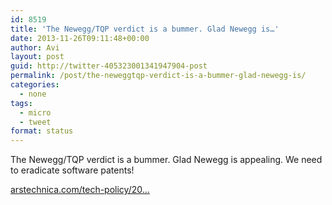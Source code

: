 ```yaml
---
id: 8519
title: 'The Newegg/TQP verdict is a bummer. Glad Newegg is…'
date: 2013-11-26T09:11:48+00:00
author: Avi
layout: post
guid: http://twitter-405323001341947904-post
permalink: /post/the-neweggtqp-verdict-is-a-bummer-glad-newegg-is/
categories:
  - none
tags:
  - micro
  - tweet
format: status
---
```

The Newegg/TQP verdict is a bummer. Glad Newegg is appealing. We need to eradicate software patents!

[arstechnica.com/tech-policy/20…](http://arstechnica.com/tech-policy/2013/11/jury-newegg-infringes-spangenberg-patent-must-pay-2-3-million/)